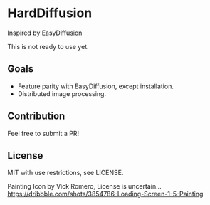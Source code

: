 HardDiffusion
=============

Inspired by EasyDiffusion

This is not ready to use yet.


Goals
-----

* Feature parity with EasyDiffusion, except installation.
* Distributed image processing.


Contribution
------------

Feel free to submit a PR!


License
-------

MIT with use restrictions, see LICENSE.

Painting Icon by Vick Romero, License is uncertain...
https://dribbble.com/shots/3854786-Loading-Screen-1-5-Painting